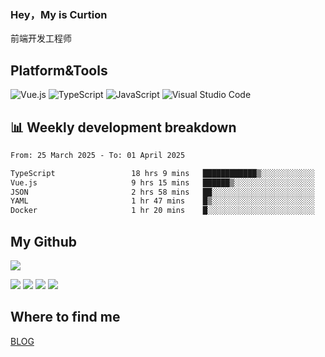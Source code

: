 ### Hey，My is Curtion
前端开发工程师
## Platform&Tools

![Vue.js](https://img.shields.io/badge/-Vue.js-4FC08D?style=flat-square&logo=Vue.js&logoColor=white)
![TypeScript](https://img.shields.io/badge/-TypeScript-007ACC?style=flat-square&logo=typescript&logoColor=white)
![JavaScript](https://img.shields.io/badge/-JavaScript-F7DF1E?style=flat-square&logo=javascript&logoColor=black)
![Visual Studio Code](https://img.shields.io/badge/-VSCode-007ACC?style=flat-square&logo=Visual-Studio-Code&logoColor=white)

## 📊 Weekly development breakdown

<!--START_SECTION:waka-->

```txt
From: 25 March 2025 - To: 01 April 2025

TypeScript                 18 hrs 9 mins   ████████████▒░░░░░░░░░░░░   49.22 %
Vue.js                     9 hrs 15 mins   ██████▒░░░░░░░░░░░░░░░░░░   25.09 %
JSON                       2 hrs 58 mins   ██░░░░░░░░░░░░░░░░░░░░░░░   08.05 %
YAML                       1 hr 47 mins    █▒░░░░░░░░░░░░░░░░░░░░░░░   04.86 %
Docker                     1 hr 20 mins    █░░░░░░░░░░░░░░░░░░░░░░░░   03.62 %
```

<!--END_SECTION:waka-->

## My Github

![](http://github-profile-summary-cards.vercel.app/api/cards/profile-details?username=curtion&theme=nord_bright)

![](http://github-profile-summary-cards.vercel.app/api/cards/stats?username=curtion&theme=nord_bright)
![](http://github-profile-summary-cards.vercel.app/api/cards/productive-time?username=curtion&theme=nord_bright&utcOffset=8)
![](http://github-profile-summary-cards.vercel.app/api/cards/repos-per-language?username=curtion&theme=nord_bright)
![](http://github-profile-summary-cards.vercel.app/api/cards/most-commit-language?username=curtion&theme=nord_bright)

## Where to find me

[BLOG](https://blog.3gxk.net)
